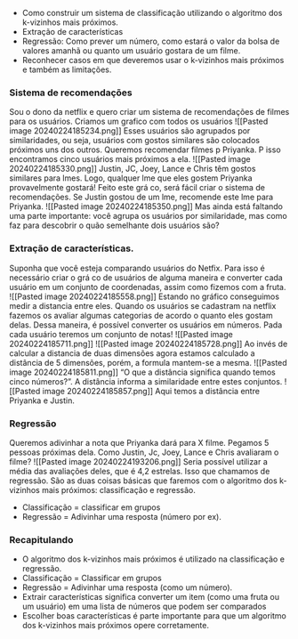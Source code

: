 - Como construir um sistema de classificação utilizando o algoritmo dos k-vizinhos mais próximos.
- Extração de características
- Regressão: Como prever um número, como estará o valor da bolsa de valores amanhã ou quanto um usuário gostara de um filme.
- Reconhecer casos em que deveremos usar o k-vizinhos mais próximos e também as limitações.

### Sistema de recomendações
Sou o dono da netflix e quero criar um sistema de recomendações de filmes para os usuários.
Criamos um grafico com todos os usuários
![[Pasted image 20240224185234.png]]
Esses usuários são agrupados por similaridades, ou seja, usuários com gostos similares são colocados próximos uns dos outros.
Queremos recomendar filmes p Priyanka. P isso encontramos cinco usuários mais próximos a ela.
![[Pasted image 20240224185330.png]]
Justin, JC, Joey, Lance e Chris têm gostos similares para lmes. Logo,
qualquer lme que eles gostem Priyanka provavelmente gostará!
Feito este grá co, será fácil criar o sistema de recomendações. Se Justin
gostou de um lme, recomende este lme para Priyanka.
![[Pasted image 20240224185350.png]]
Mas ainda está faltando uma parte importante: você agrupa os usuários por
similaridade, mas como faz para descobrir o quão semelhante dois usuários
são?

### Extração de características.
Suponha que você esteja comparando usuários do Netfix. Para isso é
necessário criar o grá co de usuários de alguma maneira e converter cada
usuário em um conjunto de coordenadas, assim como fizemos com a fruta.
![[Pasted image 20240224185558.png]]
Estando no gráfico conseguimos medir a distancia entre eles.
Quando os usuários se cadastram na netflix fazemos os avaliar algumas categorias de acordo o quanto eles gostam delas.
Dessa maneira, é possível converter os usuários em números.
Pada cada usuário teremos um conjunto de notas!
![[Pasted image 20240224185711.png]]
![[Pasted image 20240224185728.png]]
Ao invés de calcular a distancia de duas dimensões agora estamos calculado a distância de 5 dimensões, porém, a formula mantem-se a mesma.
![[Pasted image 20240224185811.png]]
“O que a distância significa quando temos cinco números?”. A distância informa a similaridade entre estes conjuntos.
![[Pasted image 20240224185857.png]]
Aqui temos a distância entre Priyanka e Justin.


### Regressão
Queremos adivinhar a nota que Priyanka dará para X filme. Pegamos 5 pessoas próximas dela.
Como Justin, Jc, Joey, Lance e Chris avaliaram o filme?
![[Pasted image 20240224193206.png]]
Seria possível utilizar a média das avaliações deles, que é 4,2 estrelas. Isso que chamamos de regressão. São as duas coisas básicas que faremos com o algoritmo dos k-vizinhos mais próximos: classificação e regressão.
- Classificação = classificar em grupos
- Regressão = Adivinhar uma resposta (número por ex).

### Recapitulando
- O algoritmo dos k-vizinhos mais próximos é utilizado na classificação e regressão.
- Classificação = Classificar em grupos
- Regressão = Adivinhar uma resposta (como um número).
- Extrair características significa converter um item (como uma fruta ou um usuário) em uma lista de números que podem ser comparados
- Escolher boas características é parte importante para que um algoritmo dos k-vizinhos mais próximos opere corretamente.
